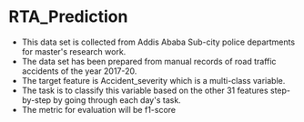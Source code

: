 # RTA_Prediction
* This data set is collected from Addis Ababa Sub-city police departments for master's research work.
* The data set has been prepared from manual records of road traffic accidents of the year 2017-20.
* The target feature is Accident_severity which is a multi-class variable.
* The task is to classify this variable based on the other 31 features step-by-step by going through each day's task.
* The metric for evaluation will be f1-score
